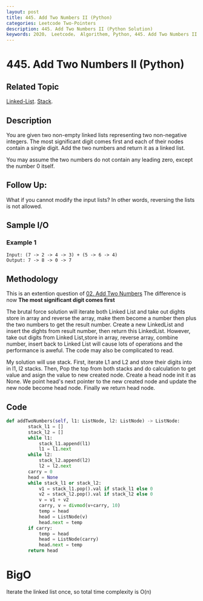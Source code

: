 ```yaml
---
layout: post
title: 445. Add Two Numbers II (Python)
categories: Leetcode Two-Pointers
description: 445. Add Two Numbers II (Python Solution)
keywords: 2020， Leetcode， Algorithem, Python, 445. Add Two Numbers II, zhenyu, Linked List, Stack
---
```


# 445. Add Two Numbers II (Python)

## Related Topic
<a href="/categories/#Linked-List" target="_blank"> Linked-List</a>.
<a href="/categories/#Stack" target="_blank"> Stack</a>.

## Description
You are given two non-empty linked lists representing two non-negative integers. The most significant digit comes first and each of their nodes contain a single digit. Add the two numbers and return it as a linked list.

You may assume the two numbers do not contain any leading zero, except the number 0 itself.

## Follow Up:
What if you cannot modify the input lists? In other words, reversing the lists is not allowed.

## Sample I/O

### Example 1
```
Input: (7 -> 2 -> 4 -> 3) + (5 -> 6 -> 4)
Output: 7 -> 8 -> 0 -> 7
```

## Methodology
This is an extention question of <a href="https://zhenyu0519.github.io/2020/06/06/lc02/" target="_blank">02. Add Two Numbers</a> The difference is now **The most significant digit comes first**

The brutal force solution will iterate both Linked List and take out dights store in array and reverse the array, make them become a number then plus the two numbers to get the result number. Create a new LinkedList and insert the dights from result number, then return this LinkedList. However, take out digits from Linked List,store in array, reverse array, combine number, insert back to Linked List will cause lots of operations and the performance is aweful. The code may also be complicated to read.

My solution will use stack. 
First, iterate L1 and L2 and store their digits into in l1, l2 stacks.
Then, Pop the top from both stacks and do calculation to get value and asign the value to new created node.
Create a head node init it as None. We point head's next pointer to the new created node and update the new node become head node. 
Finally we return head node.

## Code
```python
def addTwoNumbers(self, l1: ListNode, l2: ListNode) -> ListNode:
        stack_l1 = []
        stack_l2 = []
        while l1:
            stack_l1.append(l1)
            l1 = l1.next
        while l2:
            stack_l2.append(l2)
            l2 = l2.next
        carry = 0
        head = None
        while stack_l1 or stack_l2:
            v1 = stack_l1.pop().val if stack_l1 else 0
            v2 = stack_l2.pop().val if stack_l2 else 0
            v = v1 + v2
            carry, v = divmod(v+carry, 10)
            temp = head
            head = ListNode(v)
            head.next = temp
        if carry:
            temp = head
            head = ListNode(carry)
            head.next = temp
        return head
```
# BigO
Iterate the linked list once, so total time complexity is O(n)
